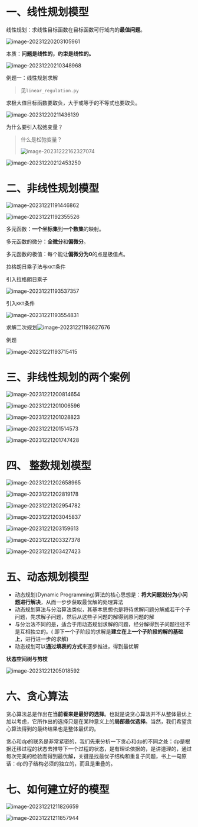# 一、线性规划模型

线性规划：求线性目标函数在目标函数可行域内的**最值问题**。

![image-20231220203105961](assets/image-20231220203105961.png)

本质：**问题是线性的，约束是线性的。**

![image-20231220210348968](assets/image-20231220210348968.png)

例题一：线性规划求解

>  见`linear_regulation.py`

求极大值目标函数要取负，大于或等于的不等式也要取负。

![image-20231220211436139](assets/image-20231220211436139.png) 

为什么要引入松弛变量？

> 什么是松弛变量？
>
> ![image-20231222162327074](assets/image-20231222162327074.png)

![image-20231220212453250](assets/image-20231220212453250.png)

# 二、非线性规划模型

![image-20231221191446862](assets/image-20231221191446862.png)

![image-20231221192355526](assets/image-20231221192355526.png)

多元函数：**一个坐标集**到**一个数集**的映射。

多元函数的微分：**全微分**和**偏微分**。

多元函数的极值：每个能让**偏微分为0**的点是极值点。

拉格朗日乘子法与`KKT`条件

引入拉格朗日乘子

![image-20231221193537357](assets/image-20231221193537357.png)

引入`KKT`条件

![image-20231221193554831](assets/image-20231221193554831.png)

求解二次规划![image-20231221193627676](assets/image-20231221193627676.png)

例题

![image-20231221193715415](assets/image-20231221193715415.png)

# 三、非线性规划的两个案例

![image-20231221200814654](assets/image-20231221200814654.png)

![image-20231221201006596](assets/image-20231221201006596.png)

![image-20231221201028823](assets/image-20231221201028823.png)

![image-20231221201514573](assets/image-20231221201514573.png)

![image-20231221201747428](assets/image-20231221201747428.png)

# 四、 整数规划模型

![image-20231221202658965](assets/image-20231221202658965.png)

![image-20231221202819178](assets/image-20231221202819178.png)

![image-20231221202954782](assets/image-20231221202954782.png)

![image-20231221203045837](assets/image-20231221203045837.png)

![image-20231221203159613](assets/image-20231221203159613.png)

![image-20231221203327378](assets/image-20231221203327378.png)

![image-20231221203427423](assets/image-20231221203427423.png)

# 五、动态规划模型

- 动态规划(Dynamic Programming)算法的核心思想是：**将大问题划分为小问题进行解决**，从而一步步获取最优解的处理算法
- 动态规划算法与分治算法类似，其基本思想也是将待求解问题分解成若干个子问题，先求解子问题，然后从这些子问题的解得到原问题的解
- 与分治法不同的是，适合于用动态规划求解的问题，经分解得到子问题往往不是互相独立的。( 即下一个子阶段的求解是**建立在上一个子阶段的解的基础上**，进行进一步的求解)
- 动态规划可以**通过填表的方式**来逐步推进，得到最优解

**状态空间树与剪枝**

![image-20231221205018592](assets/image-20231221205018592.png)

# 六、贪心算法

贪心算法总是作出在**当前看来是最好的选择**。也就是说贪心算法并不从整体最优上加以考虑，它所作出的选择只是在某种意义上的**局部最优选择**。当然，我们希望贪心算法得到的最终结果也是整体最优的。

贪心和dp的联系是非常紧密的，我们先来分析一下贪心和dp的不同之处：dp是根据迁移过程的状态去推导下一个过程的状态，是有理论依据的，是讲道理的，通过每次完美的检验而得到最优解，关键是找最优子结构和重复子问题，书上一句原话：dp的子结构必须的独立的，而且是重叠的。

# 七、如何建立好的模型

![image-20231221211826659](assets/image-20231221211826659.png)

![image-20231221211857944](assets/image-20231221211857944.png)
